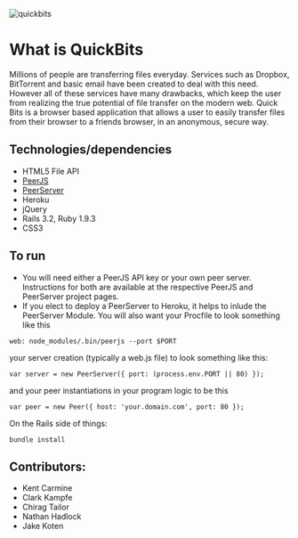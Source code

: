 ![quickbits](http://i.imgur.com/ulynnBc.png)

# What is QuickBits
Millions of people are transferring files everyday.  Services such as Dropbox, BitTorrent and basic email have been created to deal with this need.  However all of these services have many drawbacks, which keep the user from realizing the true potential of file transfer on the modern web.  Quick Bits is a browser based application that allows a user to easily transfer files from their browser to a friends browser, in an anonymous, secure way.

## Technologies/dependencies
- HTML5 File API
- [PeerJS](https://github.com/peers/peerjs/)
- [PeerServer](https://github.com/peers/peerjs-server)
- Heroku
- jQuery
- Rails 3.2, Ruby 1.9.3
- CSS3

## To run
- You will need either a PeerJS API key or your own peer server. Instructions
  for both are available at the respective PeerJS and PeerServer project pages.
- If you elect to deploy a PeerServer to Heroku, it helps to inlude the
  PeerServer Module. You will also want your Procfile to look something like this

```
web: node_modules/.bin/peerjs --port $PORT
```

your server creation (typically a web.js file) to look something like this:

```
var server = new PeerServer({ port: (process.env.PORT || 80) });
```

and your peer instantiations in your program logic to be this
```
var peer = new Peer({ host: 'your.domain.com', port: 80 });
```

On the Rails side of things:
```
bundle install
```







## Contributors:
- Kent Carmine
- Clark Kampfe
- Chirag Tailor
- Nathan Hadlock
- Jake Koten
